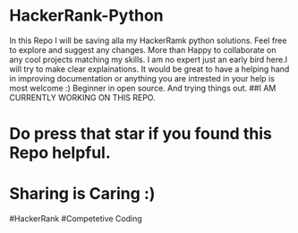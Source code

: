 # HackerRank-Python
In this Repo I will be saving alla my HackerRamk python solutions. Feel free to explore and suggest any changes. More than Happy to collaborate on any cool projects matching my skills.
I am no expert just an early bird here.I will try to make clear explainations. It would be great to have a helping hand in improving documentation or anything you are intrested in your help is most welcome :)
Beginner in open source. And trying things out.
##I AM CURRENTLY WORKING ON THIS REPO.
# Do press that star if you found this Repo helpful.
# Sharing is Caring :)
#HackerRank
#Competetive Coding
